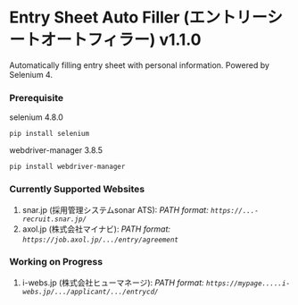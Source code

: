 # Entry Sheet Auto Filler (エントリーシートオートフィラー) v1.1.0
Automatically filling entry sheet with personal information. Powered by Selenium 4.

### Prerequisite
selenium 4.8.0
```
pip install selenium
```
webdriver-manager 3.8.5
```
pip install webdriver-manager
```
### Currently Supported Websites
1. snar.jp (採用管理システムsonar ATS): *PATH format: `https://...-recruit.snar.jp/`*
2. axol.jp (株式会社マイナビ): *PATH format: `https://job.axol.jp/.../entry/agreement`*

### Working on Progress
1. i-webs.jp (株式会社ヒューマネージ): *PATH format: `https://mypage.....i-webs.jp/.../applicant/.../entrycd/`*
